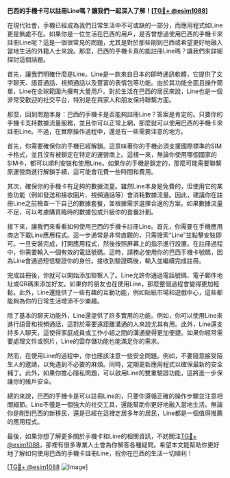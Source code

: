 **巴西的手機卡可以註冊Line嗎？讓我們一起深入了解！[[TG💪+ @esim1088](https://t.me/s/esim1088)]**

在現代社會，手機已經成為我們日常生活中不可或缺的一部分，而應用程式如Line更是無處不在。如果你是一位生活在巴西的用戶，是否曾想過使用巴西的手機卡來註冊Line呢？這是一個很常見的問題，尤其是對於那些剛到巴西或希望更好地融入當地生活的外籍人士來說。那麼，巴西的手機卡真的能註冊Line嗎？讓我們來詳細探討這個話題。

首先，讓我們明確什麼是Line。Line是一款來自日本的即時通訊軟體，它提供了文字聊天、語音通話、視頻通話以及豐富的表情包等功能。由於其功能全面且操作簡單，Line在全球範圍內擁有大量用戶。對於生活在巴西的居民來說，Line也是一個非常受歡迎的社交平台，特別是在與家人和朋友保持聯繫方面。

那麼，回到問題本身：巴西的手機卡是否能夠註冊Line？答案是肯定的。只要你的手機卡支持數據流量服務，並且你可以正常上網，那麼就可以使用巴西的手機卡來註冊Line。不過，在實際操作過程中，還是有一些需要注意的地方。

首先，你需要確保你的手機已經解鎖。這意味著你的手機必須支援國際標準的SIM卡格式，並且沒有被鎖定在特定的運營商上。這樣一來，無論你使用哪個國家的SIM卡，都可以順利安裝和使用Line。如果你的手機是鎖定的，那麼可能需要聯繫原運營商進行解鎖手續，這可能會花費一些時間和費用。

其次，確保你的手機卡有足夠的數據流量。雖然Line本身是免費的，但使用它的某些功能（例如發送和接收圖片、視頻通話等）會消耗數據流量。因此，建議你在註冊Line之前檢查一下自己的數據套餐，並根據需求選擇合適的方案。如果數據流量不足，可以考慮購買臨時的數據包或升級你的套餐計劃。

接下來，讓我們來看看如何使用巴西的手機卡註冊Line。首先，你需要在手機應用商店下載Line應用程式。這一步通常是非常直觀的，只需搜索“Line”並點擊安裝即可。一旦安裝完成，打開應用程式，然後按照屏幕上的指示進行設置。在註冊過程中，你需要輸入一個有效的電話號碼。這時，請務必使用你的巴西手機卡號碼，因為Line會通過短信驗證你的身份。接收到驗證碼後，輸入並繼續完成註冊。

完成註冊後，你就可以開始添加聯繫人了。Line允許你通過電話號碼、電子郵件地址或QR碼來添加好友。如果你的朋友也在使用Line，那麼整個過程會變得更加輕鬆。此外，Line還提供了一些有趣的互動功能，例如貼紙市場和遊戲中心，這些都能夠為你的日常生活增添不少樂趣。

除了基本的聊天功能外，Line還提供了許多實用的功能。例如，你可以使用Line來進行語音和視頻通話，這對於需要遠距離溝通的人來說尤其有用。此外，Line還支持多人聊天，這使得家庭成員或工作小組之間的溝通變得更加便捷。如果你經常需要處理文件或照片，Line的雲存儲功能也能滿足你的需求。

然而，在使用Line的過程中，你也應該注意一些安全問題。例如，不要隨意接受陌生人的邀請，以免遇到不必要的麻煩。同時，定期更新應用程式以確保最新的安全補丁。此外，如果你擔心隱私問題，可以啟用Line的雙重驗證功能，這將進一步保護你的帳戶安全。

總的來說，巴西的手機卡是可以註冊Line的，只要你遵循正確的操作步驟並注意相關細節。Line不僅是一個強大的社交工具，還能幫助你更好地融入當地生活。無論你是剛到巴西的新移民，還是已經在這裡定居多年的居民，Line都是一個值得推薦的應用程式。

最後，如果你想了解更多關於手機卡和Line的相關資訊，不妨關注[TG💪+ @esim1088](https://t.me/s/esim1088)，那裡有很多專業人士會為你解答各種疑問。希望本文能幫助你更好地了解如何使用巴西的手機卡註冊Line，祝你在巴西的生活一切順利！

[[TG💪+ @esim1088](https://t.me/s/esim1088) ![Image](https://i.postimg.cc/4NQfJmqS/Snipaste-2025-05-13-00-14-12.png)]